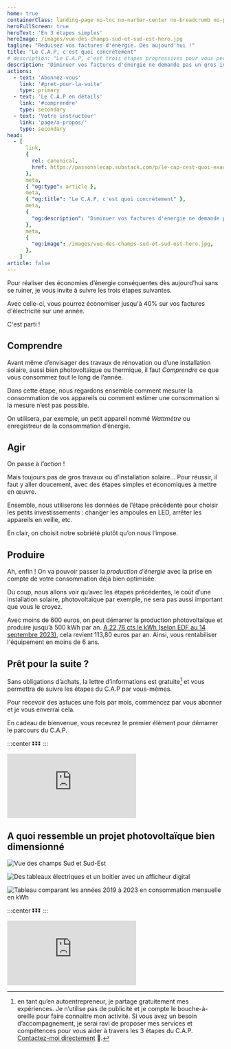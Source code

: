 ```yaml
---
home: true
containerClass: landing-page no-toc no-narbar-center no-breadcrumb no-page-info no-mobile-menu
heroFullScreen: true
heroText: 'En 3 étapes simples'
heroImage: /images/vue-des-champs-sud-et-sud-est-hero.jpg
tagline: "Réduisez vos factures d'énergie. Dès aujourd'hui !"
title: "Le C.A.P, c'est quoi concrètement"
# description: "Le C.A.P, c'est trois étapes progressives pour vous permettre d'économiser sur vos factues d'énergie dès aujourd'hui"
description: "Diminuer vos factures d'énergie ne demande pas un gros investissement, contrairement à ce que certaines entreprises vous vendent réellement. Avec un petit investissement progressif et la bonne connaissance du sujet, vous économiserez dès aujourd'hui. Rejoignez-nous dans cette aventure"
actions:
  - text: 'Abonnez-vous'
    link: '#pret-pour-la-suite'
    type: primary
  - text: 'Le C.A.P en détails'
    link: '#comprendre'
    type: secondary
  - text: 'Votre instructeur'
    link: 'page/a-propos/'
    type: secondary
head:
  - [
      link,
      {
        rel: canonical,
        href: https://passonslecap.substack.com/p/le-cap-cest-quoi-exactement,
      },
      meta,
      { "og:type": article },
      meta,
      { "og:title": "Le C.A.P, c'est quoi concrètement" },
      meta,
      {
        "og:description": "Diminuer vos factures d'énergie ne demande pas un gros investissement, contrairement à ce que certaines entreprises vous vendent réellement. Avec un petit investissement progressif et la bonne connaissance du sujet, vous économiserez dès aujourd'hui. Rejoignez-nous dans cette aventure",
      },
      meta,
      {
        "og:image": /images/vue-des-champs-sud-et-sud-est-hero.jpg,
      },
    ]
article: false
---
```


<!-- short description -->

Pour réaliser des économies d’énergie conséquentes dès aujourd’hui sans se ruiner, je vous invite à suivre les trois étapes suivantes.

Avec celle-ci, vous pourrez économiser jusqu'à 40% sur vos factures d'électricité sur une année.

C'est parti !

## Comprendre

Avant même d’envisager des travaux de rénovation ou d’une installation solaire, aussi bien photovoltaïque ou thermique, il faut _Comprendre_ ce que vous consommez tout le long de l’année.

Dans cette étape, nous regardons ensemble comment mesurer la consommation de vos appareils ou comment estimer une consommation si la mesure n’est pas possible.

On utilisera, par exemple, un petit appareil nommé _Wattmètre_ ou enregistreur de la consommation d’énergie.

## Agir

On passe à _l’action_ !

Mais toujours pas de gros travaux ou d’installation solaire… Pour réussir, il faut y aller doucement, avec des étapes simples et économiques à mettre en œuvre.

Ensemble, nous utiliserons les données de l’étape précédente pour choisir les petits investissements : changer les ampoules en LED, arrêter les appareils en veille, etc.

En clair, on choisit notre sobriété plutôt qu’on nous l’impose.

## Produire

Ah, enfin ! On va pouvoir passer la _production d’énergie_ avec la prise en compte de votre consommation déjà bien optimisée.

Du coup, nous allons voir qu’avec les étapes précédentes, le coût d’une installation solaire, photovoltaïque par exemple, ne sera pas aussi important que vous le croyez.

Avec moins de 600 euros, on peut démarrer la production photovoltaïque et produire jusqu’à 500 kWh par an. [A 22,76 cts le kWh (selon EDF au 14 septembre 2023)](https://particulier.edf.fr/content/dam/2-Actifs/Documents/Offres/Grille_prix_Tarif_Bleu.pdf), cela revient 113,80 euros par an. Ainsi, vous rentabiliser l'équipement en moins de 6 ans.

<!-- call to action : sign up to waitlist -->

## Prêt pour la suite ?

Sans obligations d’achats, la lettre d’informations est gratuite[^services-premium] et vous permettra de suivre les étapes du C.A.P par vous-mêmes.

Pour recevoir des astuces une fois par mois, commencez par vous abonner et je vous enverrai cela.

En cadeau de bienvenue, vous recevrez le premier élément pour démarrer le parcours du C.A.P.

:::center
⏬⏬⏬
:::

<!-- markdownlint-disable MD033 -->
<p class="newsletter-wrapper newsletter-wrapper-slim"><iframe class="newsletter-embed" src="https://passonslecap.substack.com/embed" frameborder="0" scrolling="no"></iframe></p>

## A quoi ressemble un projet photovoltaïque bien dimensionné

![Vue des champs Sud et Sud-Est](/images/vue-des-champs-sud-et-sud-ouest.jpg 'Les champs Sud et Sud-Est en position Printemps-Automne')

![Des tableaux électriques et un boitier avec un afficheur digital](/images/2022-12-15-tableau-pv-routeur-solaire-et-tableau-electrique.jpg 'Le routeur solaire de Robin Emley avec son afficheur digital et les 2 tableaux électriques pour la production (au fond) et la consommation (sous le routeur)')

![Tableau comparant les années 2019 à 2023 en consommation mensuelle en kWh](/images/consommation-comparee-2019-2020-2021-2022-2023.jpg 'Le résultat est clair, n’est-ce pas ?')

<!-- call to action : sign up to waitlist -->

:::center
⏬⏬⏬
:::

<!-- markdownlint-disable MD033 -->
<p class="newsletter-wrapper newsletter-wrapper-slim"><iframe class="newsletter-embed" src="https://passonslecap.substack.com/embed" frameborder="0" scrolling="no"></iframe></p>

[^services-premium]: en tant qu’en autoentrepreneur, je partage gratuitement mes expériences. Je n’utilise pas de publicité et je compte le bouche-à-oreille pour faire connaitre mon activité. Si vous avez un besoin d’accompagnement, je serai ravi de proposer mes services et compétences pour vous aider à travers les 3 étapes du C.A.P. [Contactez-moi directement](page/contactez-moi/README.md) 📝.
